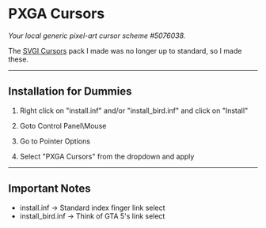 # PXGA Cursors

 _Your local generic pixel-art cursor scheme #5076038._

 The [SVGI Cursors](https://github.com/TheWindowsPro98/SVGI-Cursors) pack I made was no longer up to standard, so I made these.

 <hr>

 ## Installation for Dummies

1. Right click on "install.inf" and/or "install_bird.inf" and click on "Install"

2. Goto Control Panel\Mouse

3. Go to Pointer Options
 
4. Select "PXGA Cursors" from the dropdown and apply

<hr>

## Important Notes

- install.inf -> Standard index finger link select
- install_bird.inf -> Think of GTA 5's link select
